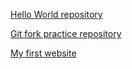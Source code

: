 [Hello World repository](https://github.com/zsomborvermes/hello)

[Git fork practice repository](https://github.com/zsomborvermes/patchwork)

[My first website](https://zsomborvermes.github.io)

